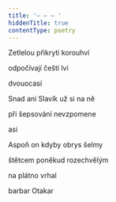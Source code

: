 ```yaml
---
title: '– – – '
hiddenTitle: true
contentType: poetry
---
```


<section>

Zetlelou přikryti korouhví

odpočívají čeští lvi

dvouocasí

Snad ani Slavík už si na ně

při šepsování nevzpomene

asi

Aspoň on kdyby obrys šelmy

štětcem poněkud rozechvělým

na plátno vrhal

barbar Otakar

</section>

